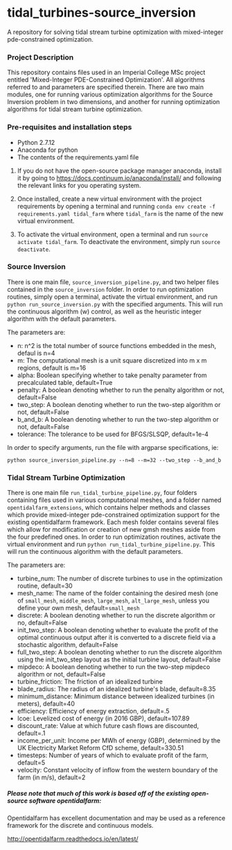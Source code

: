 # tidal_turbines-source_inversion
A repository for solving tidal stream turbine optimization with mixed-integer pde-constrained optimization.

### Project Description
This repository contains files used in an Imperial College MSc project entitled 
'Mixed-Integer PDE-Constrained Optimization'. All algorithms referred to and parameters are specified therein.
There are two main modules, one for running various optimization algorithms for the Source Inversion problem 
in two dimensions, and another for running optimization algorithms for tidal stream turbine optimization.

### Pre-requisites and installation steps
- Python 2.7.12
- Anaconda for python
- The contents of the requirements.yaml file

1) If you do not have the open-source package manager anaconda, install it by going to 
https://docs.continuum.io/anaconda/install/ and following the relevant links for you operating system.

2) Once installed, create a new virtual environment with the project requirements by opening a terminal and running
```conda env create -f requirements.yaml tidal_farm``` where ```tidal_farm``` is the name of the new virtual environment.

3) To activate the virtual environment, open a terminal and run ```source activate tidal_farm```. To deactivate the 
environment, simply run ```source deactivate```.

### Source Inversion 
There is one main file, `source_inversion_pipeline.py`, and two helper files contained in the `source_inversion` folder.
In order to run optimization routines, simply open a terminal, activate the virtual environment, and run
```python run_source_inversion.py``` with the specified arguments. This will run the continuous algorithm (w) control, as
well as the heuristic integer algorithm with the default parameters.

The parameters are:
- n: n^2 is the total number of source functions embedded in the mesh, defaul is n=4
- m: The computational mesh is a unit square discretized into m x m regions, default is m=16
- alpha: Boolean specifying whether to take penalty parameter from precalculated table, default=True
- penalty: A boolean denoting whether to run the penalty algorithm or not, default=False
- two_step: A boolean denoting whether to run the two-step algorithm or not, default=False
- b_and_b: A boolean denoting whether to run the two-step algorithm or not, default=False
- tolerance: The tolerance to be used for BFGS/SLSQP, default=1e-4

In order to specify arguments, run the file with argparse specifications, ie:

```python source_inversion_pipeline.py --n=8 --m=32 --two_step --b_and_b```


### Tidal Stream Turbine Optimization
There is one main file ```run_tidal_turbine_pipeline.py```, four folders containing files used in various computational meshes,
and a folder named `opentidalfarm_extensions`, which contains helper methods and classes which provide mixed-integer pde-constrained
optimization support for the existing opentidalfarm framework. Each mesh folder contains several files which allow for modification
or creation of new gmsh meshes aside from the four predefined ones. In order to run optimization routines, activate the virtual
environment and run ```python run_tidal_turbine_pipeline.py```. This will run the continuous algorithm with the default parameters.


The parameters are:

- turbine_num: The number of discrete turbines to use in the optimization routine, default=30
- mesh_name: The name of the folder containing the desired mesh (one of `small_mesh`, `middle_mesh`, `large_mesh`, `alt_large_mesh`,
             unless you define your own mesh, default=`small_mesh`
- discrete: A boolean denoting whether to run the discrete algorithm or no, default=False
- init_two_step: A boolean denoting whether to evaluate the profit of the optimal continuous output after it is converted to a 
                 discrete field via a stochastic algorithm, default=False
- full_two_step: A boolean denoting whether to run the discrete algorithm using the init_two_step layout as the 
                 initial turbine layout, default=False
- mipdeco: A boolean denoting whether to run the two-step mipdeco algorithm or not, default=False
- turbine_friction: The friction of an idealized turbine
- blade_radius: The radius of an idealized turbine's blade, default=8.35
- minimum_distance: Minimum distance between idealized turbines (in meters), default=40
- efficiency: Efficiency of energy extraction, default=.5
- lcoe: Levelized cost of energy (in 2016 GBP), default=107.89
- discount_rate: Value at which future cash flows are discounted, default=.1
- income_per_unit: Income per MWh of energy (GBP), determined by the UK Electricity Market Reform CfD scheme, default=330.51
- timesteps: Number of years of which to evaluate profit of the farm, default=5
- velocity: Constant velocity of inflow from the western boundary of the farm (in m/s), default=2

##### Please note that much of this work is based off of the existing open-source software opentidalfarm:
Opentidalfarm has excellent documentation and may be used as a reference framework for the discrete and continuous models.

http://opentidalfarm.readthedocs.io/en/latest/
